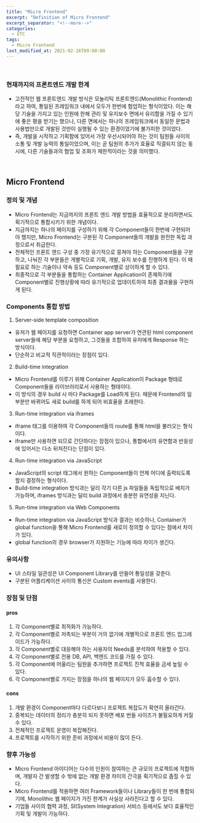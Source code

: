 ```yaml
---
title: "Micro Frontend"
excerpt: "Definition of Micro Frontend"
excerpt_separator: "<!--more-->"
categories:
  - ETC
tags:
  - Micro Frontend
last_modified_at: 2021-02-16T09:00:00
---
```

<!--more-->

<br>

### 현재까지의 프론트엔드 개발 한계

  * 고전적인 웹 프론트엔드 개발 방식은 모놀리틱 프론트엔드(Monolithic Frontend)라고 하여, 통일된 프레임워크 내에서 모두가 한번에 협업하는 형식이었다. 이는 해당 기술을 가지고 있는 인원에 한해 관리 및 유지보수 면에서 유리함을 가질 수 있기에 좋은 평을 받기는 했으나, 다른 면에서는  하나의 프레임워크에서 동일한 문법과 사용법만으로 개발된 것만이 실행될 수 있는 환경이었기에 불가피한 것이었다. 
  * 즉, 개발을 시작하고 기획함에 있어서 가장 우선시되어야 하는 것이 팀원들 사이의 소통 및 개발 능력의 통일이었으며, 이는 곧 팀원의 추가가 효율로 직결되지 않는 동시에, 다른 기술들과의 협업 및 조화가 제한적이라는 것을 의미했다.  
  
<br>

## Micro Frontend

### 정의 및 개념

  * Micro Frontend는 지금까지의 프론트 엔드 개발 방법을 효율적으로 분리하면서도 획기적으로 통합시키기 위한 개념이다. 
  * 지금까지는 하나의 페이지를 구성하기 위해 각 Component들이 한번에 구현되어야 했지만, Micro Frontend는 구분된 각 Component들의 개발을 완전한 독립 과정으로서 취급한다. 
  * 전체적인 프론트 엔드 구성 중 가장 유기적으로 뭉쳐야 하는 Component들을 구분하고, 나눠진 각 부분들은 개별적으로 기획, 개발, 유지 보수를 진행하게 된다. 이 때 필요로 하는 기술이나 약속 등도 Component별로 상이하게 할 수 있다. 
  * 최종적으로 각 부분들을 통합하는 Container Application이 존재하기에 Component별로 진행상황에 따라 유기적으로 업데이트하여 최종 결과물을 구현하게 된다.
  
### Components 통합 방법

1. Server-side template composition
  * 유저가 웹 페이지를 요청하면 Container app server가 연관된 html component server들에 해당 부분을 요청하고, 그것들을 조합하여 유저에게 Response 하는 방식이다.
  * 단순하고 비교적 직관적이라는 장점이 있다.
2. Build-time integration
  * Micro Frontend를 이루기 위해 Container Application이 Package 형태로 Component들을 라이브러리로서 사용하는 형태이다.
  * 이 방식의 경우 build 시 마다 Package를 Load하게 된다. 때문에 Frontend의 일부분만 바뀌어도 새로 build를 하게 되어 비효율을 초래한다. 
3. Run-time integration via iframes
  * iframe 태그를 이용하여 각 Component들의 route를 통해 html을 불러오는 형식이다.
  * iframe만 사용하면 되므로 간단하다는 장점이 있으나, 통합에서의 유연함과 반응성에 있어서는 다소 뒤처진다는 단점이 있다.
4. Run-time integration via JavaScript
  * JavaScript의 script 태그에서 원하는 Component들이 언제 어디에 출력되도록 할지 결정하는 형식이다.
  * Build-time integration 방식과는 달리 각기 다른 js 파일들을 독립적으로 배치가 가능하며, iframes 방식과는 달리 build 과정에서 충분한 유연성을 지닌다.
5. Run-time integration via Web Components
  * Run-time integration via JavaScript 방식과 결과는 비슷하나, Container가 global function을 통해 Micro Frontend를 새로이 정의할 수 있다는 점에서 차이가 있다.
  * global function의 경우 browser가 지원하는 기능에 따라 차이가 생긴다.
  
### 유의사항

  * UI 스타일 일관성은 UI Component Library를 만들어 통일성을 갖춘다.
  * 구분된 어플리케이션 사이의 통신은 Custom events를 사용한다.

### 장점 및 단점

#### pros

1. 각 Component별로 최적화가 가능하다.
2. 각 Component별로 저촉되는 부분이 거의 없기에 개별적으로 프론트 엔드 업그레이드가 가능하다.
3. 각 Component별로 대응해야 하는 사용자의 Needs를 분석하여 적용할 수 있다.
4. 각 Component별로 전용 DB, API, 백엔드 코드를 가질 수 있다.
5. 각 Component에 어울리는 팀원을 추가하면 프로젝트 진척 효율을 금세 높일 수 있다.
6. 각 Component별로 가지는 장점을 하나의 웹 페이지가 모두 흡수할 수 있다.

#### cons

1. 개발 환경이 Component마다 다르다보니 프로젝트 복잡도가 확연히 올라간다.
2. 중복되는 데이터의 정리가 충분히 되지 못하면 배포 번들 사이즈가 불필요하게 커질 수 있다.
3. 전체적인 프로젝트 운영이 복잡해진다.
4. 프로젝트를 시작하기 위한 준비 과정에서 비용이 많이 든다.

### 향후 가능성

  * Micro Frontend 아이디어는 다수의 인원이 참여하는 큰 규모의 프로젝트에 적합하며, 개발자 간 발생할 수 밖에 없는 개발 환경 차이의 간극을 획기적으로 좁힐 수 있다.
  * Micro Frontend를 적용하면 여러 Framework들이나 Library들이 한 번에 통합되기에, Monolithic 웹 페이지가 가진 한계가 사실상 사라진다고 할 수 있다.
  * 기업들 사이의 협력 과정, SI(System Integration) 서비스 등에서도 보다 효율적인 기획 및 개발이 가능하다.
